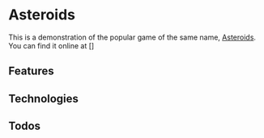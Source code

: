 # Asteroids

This is a demonstration of the popular game of the same name,
[Asteroids](http://en.wikipedia.org/wiki/Asteroids_(video_game)). You can find
it online at []

## Features

## Technologies

## Todos
